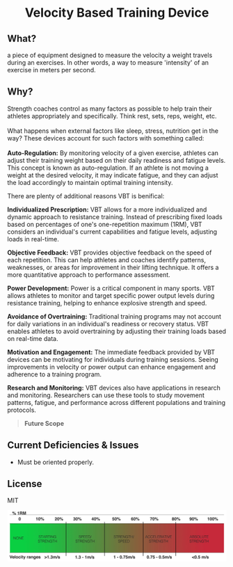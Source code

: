 
<h1 align="center">
  Velocity Based Training Device
</h1>

<!--<p align="center">
  <a href="#key-features">Key Features</a> •
  <a href="#problem">The Problem</a> •
  <a href="#download">Download</a> •
  <a href="#credits">Credits</a> •
  <a href="#related">Related</a> •
  <a href="#license">License</a>
</p>-->


## What? 
<p>a piece of equipment designed to measure the velocity a weight travels during an exercises. In other words, a way to measure 'intensity' of an exercise in meters per second.<p>

## Why?

Strength coaches control as many factors as possible to help train their athletes appropriately and specifically. Think rest, sets, reps, weight, etc.
<br> <br>
What happens when external factors like sleep, stress, nutrition get in the way? These devices account for such factors with something called:
<br> <br>
**Auto-Regulation:** By monitoring velocity of a given exercise, athletes can adjust their training weight based on their daily readiness and fatigue levels. This concept is known as auto-regulation. If an athlete is not moving a weight at the desired velocity, it may indicate fatigue, and they can adjust the load accordingly to maintain optimal training intensity.

There are plenty of additional reasons VBT is benifical: 

**Individualized Prescription:** VBT allows for a more individualized and dynamic approach to resistance training. Instead of prescribing fixed loads based on percentages of one's one-repetition maximum (1RM), VBT considers an individual's current capabilities and fatigue levels, adjusting loads in real-time.

**Objective Feedback:** VBT provides objective feedback on the speed of each repetition. This can help athletes and coaches identify patterns, weaknesses, or areas for improvement in their lifting technique. It offers a more quantitative approach to performance assessment.

**Power Development:** Power is a critical component in many sports. VBT allows athletes to monitor and target specific power output levels during resistance training, helping to enhance explosive strength and speed.

**Avoidance of Overtraining:** Traditional training programs may not account for daily variations in an individual's readiness or recovery status. VBT enables athletes to avoid overtraining by adjusting their training loads based on real-time data.

**Motivation and Engagement:** The immediate feedback provided by VBT devices can be motivating for individuals during training sessions. Seeing improvements in velocity or power output can enhance engagement and adherence to a training program.

**Research and Monitoring:** VBT devices also have applications in research and monitoring. Researchers can use these tools to study movement patterns, fatigue, and performance across different populations and training protocols.

> **Future Scope**
> 


## Current Deficiencies & Issues
- Must be oriented properly.

## License

MIT



<img src="https://github.com/kodykoester/VBT_Device/blob/main/VBT/vbt.jpg" alt="Project logo"></a>
